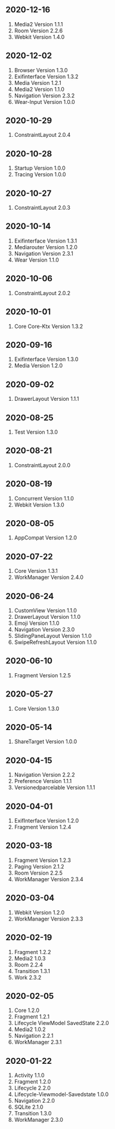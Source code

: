 
## 2020-12-16
1. Media2 Version 1.1.1
2. Room Version 2.2.6
3. Webkit Version 1.4.0

## 2020-12-02
1. Browser Version 1.3.0
2. Exifinterface Version 1.3.2
3. Media Version 1.2.1
4. Media2 Version 1.1.0
5. Navigation Version 2.3.2
6. Wear-Input Version 1.0.0

## 2020-10-29
1. ConstraintLayout 2.0.4

## 2020-10-28
1. Startup Version 1.0.0
2. Tracing Version 1.0.0

## 2020-10-27
1. ConstraintLayout 2.0.3

## 2020-10-14
1. Exifinterface Version 1.3.1
2. Mediarouter Version 1.2.0
3. Navigation Version 2.3.1
4. Wear Version 1.1.0

## 2020-10-06
1. ConstraintLayout 2.0.2

## 2020-10-01
1. Core Core-Ktx Version 1.3.2

## 2020-09-16
1. Exifinterface Version 1.3.0
2. Media Version 1.2.0

## 2020-09-02
1. DrawerLayout Version 1.1.1

## 2020-08-25
1. Test Version 1.3.0

## 2020-08-21
1. ConstraintLayout 2.0.0

## 2020-08-19
1. Concurrent Version 1.1.0
2. Webkit Version 1.3.0

## 2020-08-05
1. AppCompat Version 1.2.0

## 2020-07-22
1. Core Version 1.3.1
2. WorkManager Version 2.4.0

## 2020-06-24
1. CustomView Version 1.1.0
2. DrawerLayout Version 1.1.0
3. Emoji Version 1.1.0
4. Navigation Version 2.3.0
5. SlidingPaneLayout Version 1.1.0
6. SwipeRefreshLayout Version 1.1.0

## 2020-06-10
1. Fragment Version 1.2.5

## 2020-05-27
1. Core Version 1.3.0

## 2020-05-14
1. ShareTarget Version 1.0.0

## 2020-04-15
1. Navigation Version 2.2.2
2. Preference Version 1.1.1
3. Versionedparcelable Version 1.1.1

## 2020-04-01
1. ExifInterface Version 1.2.0
2. Fragment Version 1.2.4

## 2020-03-18
1. Fragment Version 1.2.3
2. Paging Version 2.1.2
3. Room Version 2.2.5
4. WorkManager Version 2.3.4

## 2020-03-04
1. Webkit Version 1.2.0
2. WorkManager Version 2.3.3

## 2020-02-19
1. Fragment 1.2.2
2. Media2 1.0.3
3. Room 2.2.4
4. Transition 1.3.1
5. Work 2.3.2

## 2020-02-05
1. Core 1.2.0
2. Fragment 1.2.1
3. Lifecycle ViewModel SavedState 2.2.0
4. Media2 1.0.2
5. Navigation 2.2.1
6. WorkManager 2.3.1

## 2020-01-22
1. Activity 1.1.0
2. Fragment 1.2.0
3. Lifecycle 2.2.0
4. Lifecycle-Viewmodel-Savedstate 1.0.0
5. Navigation 2.2.0
6. SQLite 2.1.0
7. Transition 1.3.0
8. WorkManager 2.3.0
